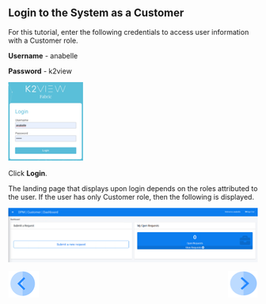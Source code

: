 ## Login to the System as a Customer

For this tutorial, enter the following credentials to access user information with a Customer role.

**Username** - anabelle

**Password** - k2view

<img src="../images/anabelle_login.png" width="30%" height="30%">                                

Click **Login**.

The landing page that displays upon login depends on the roles attributed to the user. If the user has only Customer role, then the following is displayed. 

![image](../images/Customer_Dashboard.png)    



[![Previous](../images/Previous.png)](  03_01_Auto_Sync_Data_Tutorial.md)[<img align="right" width="60" height="54" src="../images/Next.png">]( 03_04_Auto_Sync_Submit_a_First_Request.md)
